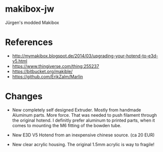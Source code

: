 # makibox-jw
Jürgen's modded Makibox

# References
* http://mymakibox.blogspot.de/2014/03/upgrading-your-hotend-to-e3d-v5.html
* https://www.thingiverse.com/thing:255237
* https://bitbucket.org/makible/
* https://github.com/ErikZalm/Marlin

# Changes

* New completely self designed Extruder. Mostly from handmade Aluminum parts.
  More force. That was needed to push filament through the original hotend.
  I definitly prefer aluminum to printed parts, when it comes to mounting the 
  M6 fitting of the bowden tube.

* New E3D V5 Hotend from an inexpensive chinese source. (ca 20 EUR)

* New clear acrylic housing. The original 1.5mm acrylic is way to fragile!

